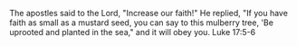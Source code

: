 The apostles said to the Lord, "Increase our faith!"
He replied, "If you have faith as small as a mustard seed, you can say to this mulberry tree, 'Be uprooted and planted in the sea," and it will obey you. Luke 17:5-6
